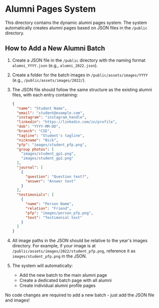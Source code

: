 # Alumni Pages System

This directory contains the dynamic alumni pages system. The system automatically creates alumni pages based on JSON files in the `/public` directory.

## How to Add a New Alumni Batch

1. Create a JSON file in the `/public` directory with the naming format `alumni_YYYY.json` (e.g., `alumni_2022.json`).
2. Create a folder for the batch images in `/public/assets/images/YYYY` (e.g., `/public/assets/images/2022/`).
3. The JSON file should follow the same structure as the existing alumni files, with each entry containing:
   ```json
   {
     "name": "Student Name",
     "email": "student@example.com", 
     "instagram": "instagram_handle",
     "linkedin": "https://linkedin.com/in/profile",
     "dob": "YYYY-MM-DD",
     "branch": "CSE",
     "tagline": "Student's tagline",
     "nickname": "Nick",
     "pfp": "images/student_pfp.png",
     "group photos": [
       "images/student_gp1.png",
       "images/student_gp2.png"
     ],
     "journal": [
       {
         "question": "Question text?",
         "answer": "Answer text"
       }
     ],
     "testimonials": [
       {
         "name": "Person Name",
         "relation": "Friend",
         "pfp": "images/person_pfp.png",
         "text": "Testimonial text"
       }
     ]
   }
   ```

4. All image paths in the JSON should be relative to the year's images directory. For example, if your image is at `/public/assets/images/2022/student_pfp.png`, reference it as `images/student_pfp.png` in the JSON.

5. The system will automatically:
   - Add the new batch to the main alumni page
   - Create a dedicated batch page with all alumni
   - Create individual alumni profile pages

No code changes are required to add a new batch - just add the JSON file and images!
